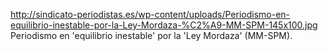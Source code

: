 http://sindicato-periodistas.es/wp-content/uploads/Periodismo-en-equilibrio-inestable-por-la-Ley-Mordaza-%C2%A9-MM-SPM-145x100.jpg
Periodismo en 'equilibrio inestable' por la 'Ley Mordaza' (MM-SPM).
